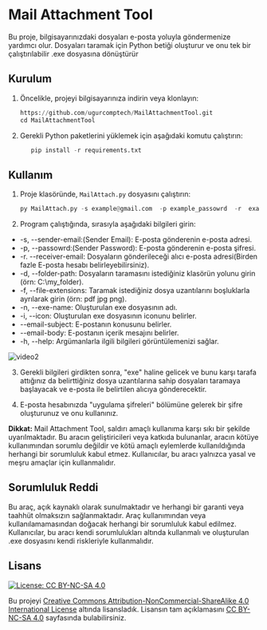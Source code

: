 # Mail Attachment Tool


Bu proje, bilgisayarınızdaki dosyaları e-posta yoluyla göndermenize yardımcı olur. Dosyaları taramak için Python betiği oluşturur ve onu tek bir çalıştırılabilir .exe dosyasına dönüştürür



## Kurulum

1. Öncelikle, projeyi bilgisayarınıza indirin veya klonlayın:


   ```python
   https://github.com/ugurcomptech/MailAttachmentTool.git
   cd MailAttachmentTool
    ```

2. Gerekli Python paketlerini yüklemek için aşağıdaki komutu çalıştırın:

   ```python
      pip install -r requirements.txt
    ```


## Kullanım

1. Proje klasöründe, `MailAttach.py` dosyasını çalıştırın:

   ```python
   py MailAttach.py -s example@gmail.com  -p example_passowrd  -r  example@gmail.com -d C:/Users -f png -n example -i example.ico --email-subject example --email-body example
    ```


2. Program çalıştığında, sırasıyla aşağıdaki bilgileri girin:

- -s, --sender-email:(Sender Email): E-posta gönderenin e-posta adresi.
- -p, --passowrd:(Sender Password): E-posta gönderenin e-posta şifresi.
- -r. --receiver-email: Dosyaların gönderileceği alıcı e-posta adresi(Birden fazle E-posta hesabı belirleyebilirsiniz).
- -d, --folder-path: Dosyaların taramasını istediğiniz klasörün yolunu girin (örn: C:\my_folder).
- -f, --file-extensions: Taramak istediğiniz dosya uzantılarını boşluklarla ayrılarak girin (örn: pdf jpg png).
- -n, --exe-name: Oluşturulan exe dosyasının adı.
- -i, --icon: Oluşturulan exe dosyasının iconunu belirler.
- --email-subject: E-postanın konusunu belirler.
- --email-body: E-postanın içerik mesajını belirler.
- -h, --help: Argümanlarla ilgili bilgileri görüntülemenizi sağlar.


![video2](https://github.com/ugurcomptech/MailAttachmentTool/assets/133202238/63d74731-f8ec-48b4-a856-a4c1c97db038)

3. Gerekli bilgileri girdikten sonra, "exe" haline gelicek ve bunu karşı tarafa attığınız da belirttiğiniz dosya uzantılarına sahip dosyaları taramaya başlayacak ve e-posta ile belirtilen alıcıya gönderecektir.

4. E-posta hesabınızda "uygulama şifreleri" bölümüne gelerek bir şifre oluşturunuz ve onu kullanınız.


**Dikkat:** Mail Attachment Tool, saldırı amaçlı kullanıma karşı sıkı bir şekilde uyarılmaktadır. Bu aracın geliştiricileri veya katkıda bulunanlar, aracın kötüye kullanımından sorumlu değildir ve kötü amaçlı eylemlerde kullanıldığında herhangi bir sorumluluk kabul etmez. Kullanıcılar, bu aracı yalnızca yasal ve meşru amaçlar için kullanmalıdır.

## Sorumluluk Reddi
Bu araç, açık kaynaklı olarak sunulmaktadır ve herhangi bir garanti veya taahhüt olmaksızın sağlanmaktadır. Araç kullanımından veya kullanılamamasından doğacak herhangi bir sorumluluk kabul edilmez. Kullanıcılar, bu aracı kendi sorumlulukları altında kullanmalı ve oluşturulan .exe dosyasını kendi riskleriyle kullanmalıdır.

## Lisans

[![License: CC BY-NC-SA 4.0](https://licensebuttons.net/l/by-nc-sa/4.0/88x31.png)](https://creativecommons.org/licenses/by-nc-sa/4.0/legalcode)

Bu projeyi [Creative Commons Attribution-NonCommercial-ShareAlike 4.0 International License](https://creativecommons.org/licenses/by-nc-sa/4.0/legalcode) altında lisansladık. Lisansın tam açıklamasını [CC BY-NC-SA 4.0](https://creativecommons.org/licenses/by-nc-sa/4.0/legalcode) sayfasında bulabilirsiniz.



